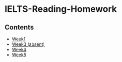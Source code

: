 # **IELTS-Reading-Homework**
## **Contents**
- [Week1](https://github.com/Zheyu-Ding/IELTS-Reading-Homework/blob/main/IELTS_Reading_Week_1_Homework.md)
- [Week3 (absent)](https://github.com/Zheyu-Ding/IELTS-Reading-Homework/blob/main/IELTS_Reading_Week_3_Homework.md)
- [Week4](https://github.com/Zheyu-Ding/IELTS-Reading-Homework/blob/main/IELTS_Reading_Week_4_Homework.md)
- [Week5](https://github.com/Zheyu-Ding/IELTS-Reading-Homework/blob/main/IELTS_Reading_Week_5_Homework.md)
